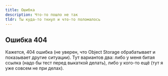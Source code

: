 ```yaml
---
title: Ошибка
description: Что-то пошло не так
tldr: Ты куда-то ткнул и что-то поломалось
---
```


## Ошибка 404

Кажется, 404 ошибка (не уверен, что Object Storage обрабатывает и показывает другие ситуации). Тут вариантов два: либо у меня битая ссылка (надо бы тест перед выкаткой делать), либо у кого-то ещё (тут я уже совсем не при делах).